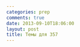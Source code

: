 ```yaml
---
categories: prep
comments: true
date: 2013-09-10T18:06:00
layout: post
title: Темы для 357
---
```


